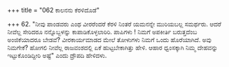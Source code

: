 +++
title = "062 ಕಾಲನನು ಕೆರಳಿದೊಡೆ"

+++
62. "ನೀವು ಪಾಂಡವರು ಎಂಥ ವೀರರೆಂದರೆ ಕೆರಳಿ ನಿಂತರೆ ಯಮನನ್ನೇ ಮುರಿಯಬಲ್ಲ ಸಮರ್ಥರು. ಆದರೆ ನೀವೆಲ್ಲ ಸೇರಿದರೂ ನನ್ನೊಬ್ಬಳನ್ನು ಕಾಪಾಡಿಕೊಳ್ಳಲಾರಿರಿ. ಪಾಪಿಗಳು ! ನಿಮಗೆ ಅಪಕೀರ್ತಿ ಬರುತ್ತದೆಂಬ ಅಂಜಿಕೆಯಾದರೂ ಬೇಡವೆ? ವೀರಕಾರ್ಯಮಾಡದ ಮೇಲೆ ತೋಳುಗಳು ನಿಮಗೆ ಒಂದು ಹೊರೆಯಾಗಿದೆ. ಅವು ನಿಮಗೇಕೆ? ಹೋಗಲಿ ನೀವೆಲ್ಲ ರಾಜವಂಶದಲ್ಲಿ ಏಕೆ ಹುಟ್ಟಬೇಕಾಗಿತ್ತು ಹೇಳಿ. ಆಹಾರ ಧ್ವಂಸಕ್ಕಾಗಿ ನಿಮ್ಮ ದೇಹವನ್ನು ಇಟ್ಟುಕೊಂಡಿದ್ದೀರಿ ಅಷ್ಟೆ" ಎಂದು ದ್ರೌಪದಿ ಹೇಳಿದಳು.